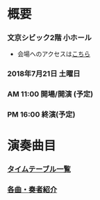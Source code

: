 # 概要
### 文京シビック2階 小ホール
* 会場へのアクセスは[こちら](http://bunkyocivichall.jp/access)  
### 2018年7月21日 土曜日
### AM 11:00 開場/開演 (予定)
### PM 16:00 終演(予定)  


# 演奏曲目
### [タイムテーブル一覧](timetable) 
### [各曲・奏者紹介](introduction)
